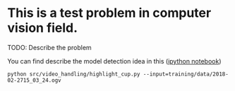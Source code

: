 # This is a test problem in computer vision field.

TODO: Describe the problem

You can find describe the model detection idea in this ([ipython notebook](ocv_threshhold.ipynb))

```
python src/video_handling/highlight_cup.py --input=training/data/2018-02-2715_03_24.ogv
```